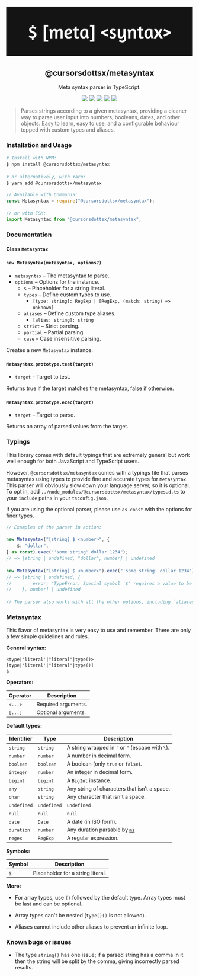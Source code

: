 ![Banner](metasyntax.png)

<div align="center">
    <h2>@cursorsdottsx/metasyntax</h2>
    <p>Meta syntax parser in TypeScript.</p>
    <img src="https://forthebadge.com/images/badges/fuck-it-ship-it.svg" />
    <img src="https://forthebadge.com/images/badges/made-with-typescript.svg" />
    <img src="https://forthebadge.com/images/badges/powered-by-black-magic.svg" />
    <img src="https://forthebadge.com/images/badges/60-percent-of-the-time-works-every-time.svg" />
    <img src="https://forthebadge.com/images/badges/fixed-bugs.svg" />
</div>

> Parses strings according to a given metasyntax, providing a cleaner way to parse user input into numbers, booleans, dates, and other objects.
> Easy to learn, easy to use, and a configurable behaviour topped with custom types and aliases.

### Installation and Usage

```bash
# Install with NPM:
$ npm install @cursorsdottsx/metasyntax

# or alternatively, with Yarn:
$ yarn add @cursorsdottsx/metasyntax
```

```js
// Available with CommonJS:
const Metasyntax = require("@cursorsdottsx/metasyntax");

// or with ESM:
import Metasyntax from "@cursorsdottsx/metasyntax";
```

### Documentation

#### **Class `Metasyntax`**

#### `new Metasyntax(metasyntax, options?)`

-   `metasyntax` – The metasyntax to parse.
-   `options` – Options for the instance.
    -   `$` – Placeholder for a string literal.
    -   `types` – Define custom types to use.
        -   `[type: string]: RegExp | [RegExp, (match: string) => unknown]`
    -   `aliases` – Define custom type aliases.
        -   `[alias: string]: string`
    -   `strict` – Strict parsing.
    -   `partial` – Partial parsing.
    -   `case` – Case insensitive parsing.

Creates a new `Metasyntax` instance.

#### `Metasyntax.prototype.test(target)`

-   `target` – Target to test.

Returns true if the target matches the metasyntax, false if otherwise.

#### `Metasyntax.prototype.exec(target)`

-   `target` – Target to parse.

Returns an array of parsed values from the target.

### Typings

This library comes with default typings that are extremely general but work well enough for both JavaScript and TypeScript users.

However, `@cursorsdottsx/metasyntax` comes with a typings file that parses metasyntax using types to provide fine and accurate types for `Metasyntax`.
This parser will obviously slow down your language server, so it is optional. To opt in, add `../node_modules/@cursorsdottsx/metasyntax/types.d.ts` to your `include` paths in your `tsconfig.json`.

If you are using the optional parser, please use `as const` with the options for finer types.

```ts
// Examples of the parser in action:

new Metasyntax("[string] $ <number>", {
    $: "dollar",
} as const).exec("'some string' dollar 1234");
// => [string | undefined, "dollar", number] | undefined

new Metasyntax("[string] $ <number>").exec("'some string' dollar 1234");
// => [string | undefined, {
//        error: "TypeError: Special symbol '$' requires a value to be used."
//    }, number] | undefined

// The parser also works with all the other options, including `aliases` and `types`.
```

### Metasyntax

This flavor of metasyntax is very easy to use and remember.
There are only a few simple guidelines and rules.

**General syntax:**

```
<type|'literal'|"literal"|type()>
[type|'literal'|"literal"|type()]
$
```

**Operators:**

| Operator | Description         |
| -------- | ------------------- |
| `<...>`  | Required arguments. |
| `[...]`  | Optional arguments. |

**Default types:**

| Identifier  | Type        | Description                                                   |
| ----------- | ----------- | ------------------------------------------------------------- |
| `string`    | `string`    | A string wrapped in `'` or `"` (escape with `\`).             |
| `number`    | `number`    | A number in decimal form.                                     |
| `boolean`   | `boolean`   | A boolean (only `true` or `false`).                           |
| `integer`   | `number`    | An integer in decimal form.                                   |
| `bigint`    | `bigint`    | A `BigInt` instance.                                          |
| `any`       | `string`    | Any string of characters that isn't a space.                  |
| `char`      | `string`    | Any character that isn't a space.                             |
| `undefined` | `undefined` | `undefined`                                                   |
| `null`      | `null`      | `null`                                                        |
| `date`      | `Date`      | A date (in ISO form).                                         |
| `duration`  | `number`    | Any duration parsable by [`ms`](https://github.com/vercel/ms) |
| `regex`     | `RegExp`    | A regular expression.                                         |

**Symbols:**

| Symbol | Description                       |
| ------ | --------------------------------- |
| `$`    | Placeholder for a string literal. |

**More:**

-   For array types, use `()` followed by the default type.
    Array types must be last and can be optional.

-   Array types can't be nested (`type()()` is not allowed).

-   Aliases cannot include other aliases to prevent an infinite loop.

### Known bugs or issues

-   The type `string()` has one issue; if a parsed string has a comma in it then the string will be split by the comma, giving incorrectly parsed results.
